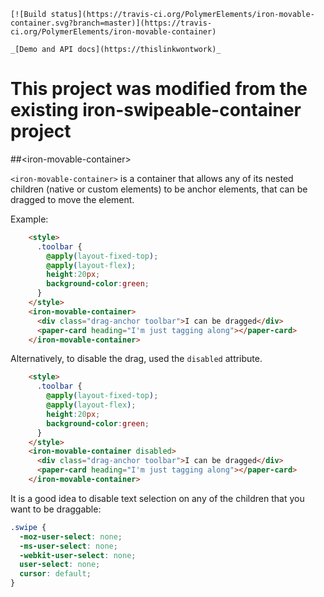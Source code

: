 


```[![Build status](https://travis-ci.org/PolymerElements/iron-movable-container.svg?branch=master)](https://travis-ci.org/PolymerElements/iron-movable-container)```

```_[Demo and API docs](https://thislinkwontwork)_```

# This project was modified from the existing iron-swipeable-container project

##&lt;iron-movable-container&gt;

`<iron-movable-container>` is a container that allows any of its nested
children (native or custom elements) to be anchor elements, that can be dragged to move the element.

Example:

```html
    <style>
      .toolbar {
        @apply(layout-fixed-top);
        @apply(layout-flex);
        height:20px;
        background-color:green;
      }
    </style>
    <iron-movable-container>
      <div class="drag-anchor toolbar">I can be dragged</div>
      <paper-card heading="I'm just tagging along"></paper-card>
    </iron-movable-container>
```

Alternatively, to disable the drag, used the `disabled` attribute.

```html
    <style>
      .toolbar {
        @apply(layout-fixed-top);
        @apply(layout-flex);
        height:20px;
        background-color:green;
      }
    </style>
    <iron-movable-container disabled>
      <div class="drag-anchor toolbar">I can be dragged</div>
      <paper-card heading="I'm just tagging along"></paper-card>
    </iron-movable-container>
```

It is a good idea to disable text selection on any of the children that you
want to be draggable:

```css
.swipe {
  -moz-user-select: none;
  -ms-user-select: none;
  -webkit-user-select: none;
  user-select: none;
  cursor: default;
}
```


